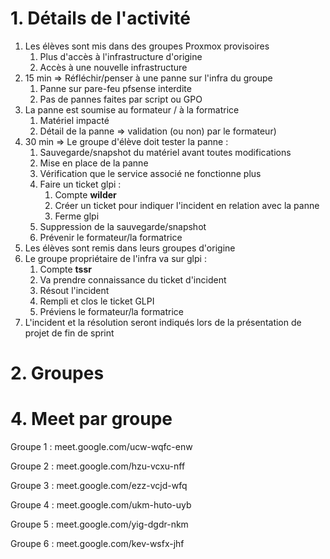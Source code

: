 # 1. Détails de l'activité

1. Les élèves sont mis dans des groupes Proxmox provisoires
	1. Plus d'accès à l'infrastructure d'origine
	2. Accès à une nouvelle infrastructure
2. 15 min => Réfléchir/penser à une panne sur l'infra du groupe
	1. Panne sur pare-feu pfsense interdite
	2. Pas de pannes faites par script ou GPO
3. La panne est soumise au formateur / à la formatrice
	1. Matériel impacté
	2. Détail de la panne
	=> validation (ou non) par le formateur)
4. 30 min => Le groupe d'élève doit tester la panne :
	1. Sauvegarde/snapshot du matériel avant toutes modifications
	2. Mise en place de la panne
	3. Vérification que le service associé ne fonctionne plus
	4. Faire un ticket glpi :
		1. Compte **wilder**
		2. Créer un ticket pour indiquer l'incident en relation avec la panne
		3. Ferme glpi
	5. Suppression de la sauvegarde/snapshot
	6. Prévenir le formateur/la formatrice
5. Les élèves sont remis dans leurs groupes d'origine
6. Le groupe propriétaire de l'infra va sur glpi :
	1. Compte **tssr**
	2. Va prendre connaissance du ticket d'incident
	3. Résout l'incident
	4. Rempli et clos le ticket GLPI
	5. Préviens le formateur/la formatrice
7. L'incident et la résolution seront indiqués lors de la présentation de projet de fin de sprint

# 2. Groupes


# 4. Meet par groupe

Groupe 1 : meet.google.com/ucw-wqfc-enw

Groupe 2 : meet.google.com/hzu-vcxu-nff

Groupe 3 : meet.google.com/ezz-vcjd-wfq

Groupe 4 : meet.google.com/ukm-huto-uyb

Groupe 5 : meet.google.com/yig-dgdr-nkm

Groupe 6 : meet.google.com/kev-wsfx-jhf

